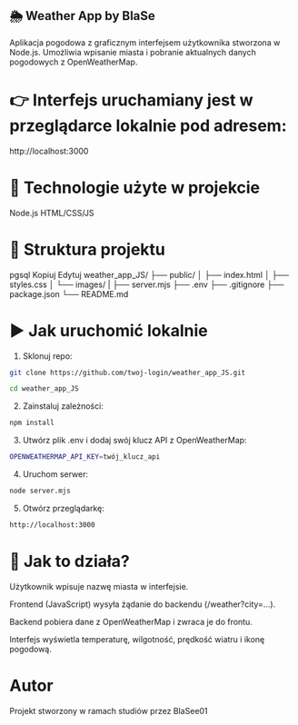 ## 🌦️ Weather App by BlaSe
Aplikacja pogodowa z graficznym interfejsem użytkownika stworzona w Node.js.
Umożliwia wpisanie miasta i pobranie aktualnych danych pogodowych z OpenWeatherMap.

# 👉 Interfejs uruchamiany jest w przeglądarce lokalnie pod adresem:
http://localhost:3000


# 🔧 Technologie użyte w projekcie
Node.js
HTML/CSS/JS 

# 📁 Struktura projektu
pgsql
Kopiuj
Edytuj
weather_app_JS/
├── public/
│   ├── index.html
│   ├── styles.css
│   └── images/
|
├── server.mjs
├── .env
├── .gitignore
├── package.json
└── README.md

# ▶️ Jak uruchomić lokalnie
1. Sklonuj repo:
```bash
git clone https://github.com/twoj-login/weather_app_JS.git
```
```bash
cd weather_app_JS
```
2. Zainstaluj zależności:
```bash
npm install
```
3. Utwórz plik .env i dodaj swój klucz API z OpenWeatherMap:
```bash
OPENWEATHERMAP_API_KEY=twój_klucz_api
```
4. Uruchom serwer:
```bash
node server.mjs
```
5. Otwórz przeglądarkę:
```bash
http://localhost:3000
```

# 🧪 Jak to działa?
Użytkownik wpisuje nazwę miasta w interfejsie.

Frontend (JavaScript) wysyła żądanie do backendu (/weather?city=...).

Backend pobiera dane z OpenWeatherMap i zwraca je do frontu.

Interfejs wyświetla temperaturę, wilgotność, prędkość wiatru i ikonę pogodową.

# Autor
Projekt stworzony w ramach studiów przez BlaSee01
